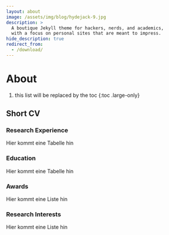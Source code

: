 ```yaml
---
layout: about
image: /assets/img/blog/hydejack-9.jpg
description: >
  A boutique Jekyll theme for hackers, nerds, and academics,
  with a focus on personal sites that are meant to impress.
hide_description: true
redirect_from:
  - /download/
---
```


# About

<!--author-->

1. this list will be replaced by the toc
{:toc .large-only}

## Short CV

### Research Experience

Hier kommt eine Tabelle hin

### Education

Hier kommt eine Tabelle hin

### Awards

Hier kommt eine Liste hin

### Research Interests

Hier kommt eine Liste hin